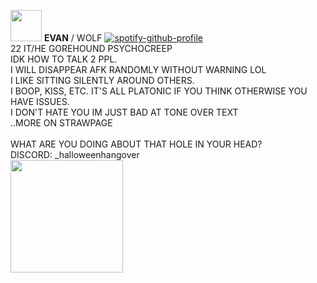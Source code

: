  <img src="https://gifcity.carrd.co/assets/images/gallery01/daa2513e.gif?v=47652796" width="50"> **EVAN** / WOLF [![spotify-github-profile](https://spotify-github-profile.kittinanx.com/api/view?uid=coffeedun&cover_image=true&theme=natemoo-re&show_offline=false&background_color=121212&interchange=false&bar_color=8400c2&bar_color_cover=false)](https://github.com/kittinan/spotify-github-profile) <br/> 22  IT/HE
GOREHOUND PSYCHOCREEP <br/> IDK HOW TO TALK 2 PPL. <br/>
I WILL DISAPPEAR AFK RANDOMLY WITHOUT WARNING LOL <BR/>I LIKE SITTING SILENTLY AROUND OTHERS. <br/> I BOOP, KISS, ETC. IT'S ALL PLATONIC IF YOU THINK OTHERWISE YOU HAVE ISSUES. <BR/> I DON'T HATE YOU IM JUST BAD AT TONE OVER TEXT <br/> ..MORE ON STRAWPAGE <br/>
<br/>
WHAT ARE YOU DOING ABOUT THAT HOLE IN YOUR HEAD? <br/>
DISCORD: _halloweenhangover <br/>
 <img src="https://i.imgur.com/trK19Wf.gif" width="180">

